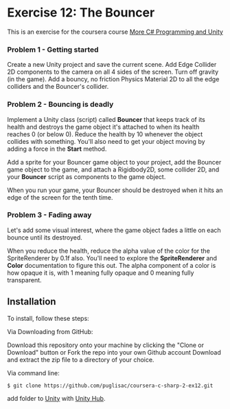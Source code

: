 # Exercise 12: The Bouncer

This is an exercise for the coursera course [More C# Programming and Unity](https://www.coursera.org/learn/more-programming-unity)

### Problem 1 - Getting started

Create a new Unity project and save the current scene. Add Edge Collider 2D components to the camera on all 4 sides of the screen. Turn off gravity (in the game). Add a bouncy, no friction Physics Material 2D to all the edge colliders and the Bouncer's collider.

### Problem 2 - Bouncing is deadly

Implement a Unity class (script) called **Bouncer** that keeps track of its health and destroys the game object it's attached to when its health reaches 0 (or below 0). Reduce the health by 10 whenever the object collides with something. You'll also need to get your object moving by adding a force in the **Start** method.

Add a sprite for your Bouncer game object to your project, add the Bouncer game object to the game, and attach a Rigidbody2D, some collider 2D, and your **Bouncer** script as components to the game object.

When you run your game, your Bouncer should be destroyed when it hits an edge of the screen for the tenth time.

### Problem 3 - Fading away

Let's add some visual interest, where the game object fades a little on each bounce until its destroyed.

When you reduce the health, reduce the alpha value of the color for the SpriteRenderer by 0.1f also. You'll need to explore the **SpriteRenderer** and **Color** documentation to figure this out. The alpha component of a color is how opaque it is, with 1 meaning fully opaque and 0 meaning fully transparent.



## Installation
To install, follow these steps:

Via Downloading from GitHub:

Download this repository onto your machine by clicking the "Clone or Download" button or Fork the repo into your own Github account
Download and extract the zip file to a directory of your choice.  

Via command line:

`$ git clone https://github.com/puglisac/coursera-c-sharp-2-ex12.git`  

add folder to [Unity](https://unity.com/) with [Unity Hub](https://unity3d.com/get-unity/download).